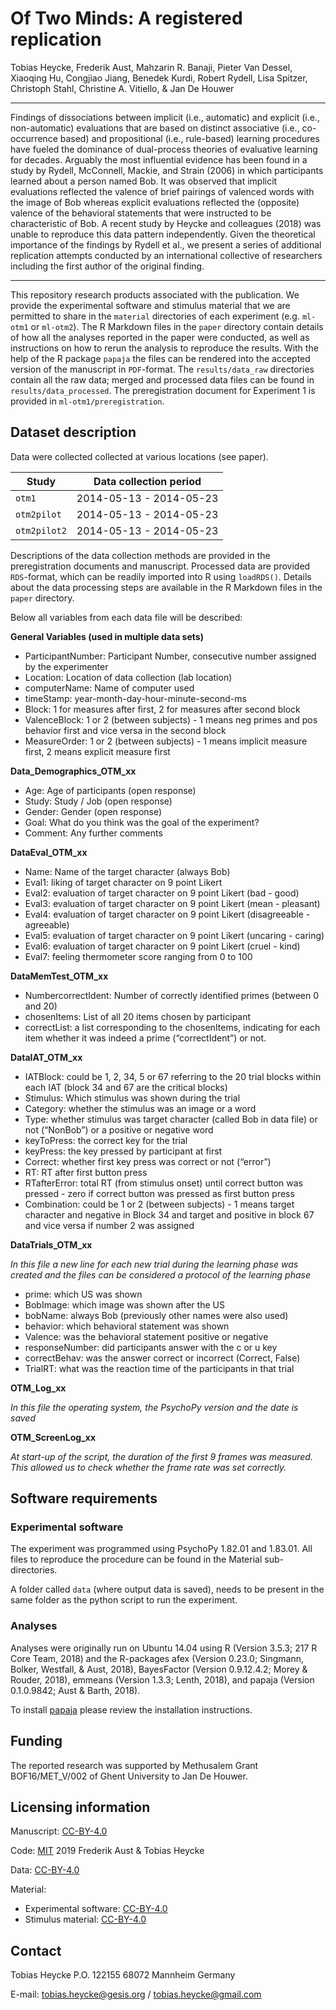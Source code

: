 
# Of Two Minds: A registered replication

Tobias Heycke, Frederik Aust, Mahzarin R. Banaji, Pieter Van Dessel,
Xiaoqing Hu, Congjiao Jiang, Benedek Kurdi, Robert Rydell, Lisa Spitzer,
Christoph Stahl, Christine A. Vitiello, & Jan De Houwer

-----

Findings of dissociations between implicit (i.e., automatic) and
explicit (i.e., non-automatic) evaluations that are based on distinct
associative (i.e., co-occurrence based) and propositional (i.e.,
rule-based) learning procedures have fueled the dominance of
dual-process theories of evaluative learning for decades. Arguably the
most influential evidence has been found in a study by Rydell,
McConnell, Mackie, and Strain (2006) in which participants learned about
a person named Bob. It was observed that implicit evaluations reflected
the valence of brief pairings of valenced words with the image of Bob
whereas explicit evaluations reflected the (opposite) valence of the
behavioral statements that were instructed to be characteristic of Bob.
A recent study by Heycke and colleagues (2018) was unable to reproduce
this data pattern independently. Given the theoretical importance of the
findings by Rydell et al., we present a series of additional replication
attempts conducted by an international collective of researchers
including the first author of the original finding.

-----

This repository research products associated with the publication. We
provide the experimental software and stimulus material that we are
permitted to share in the `material` directories of each experiment
(e.g. `ml-otm1` or `ml-otm2`). The R Markdown files in the `paper`
directory contain details of how all the analyses reported in the paper
were conducted, as well as instructions on how to rerun the analysis to
reproduce the results. With the help of the R package `papaja` the files
can be rendered into the accepted version of the manuscript in
`PDF`-format. The `results/data_raw` directories contain all the raw
data; merged and processed data files can be found in
`results/data_processed`. The preregistration document for Experiment 1
is provided in `ml-otm1/preregistration`.

## Dataset description

Data were collected collected at various locations (see paper).

| Study        | Data collection period  |
| ------------ | ----------------------- |
| `otm1`       | 2014-05-13 - 2014-05-23 |
| `otm2pilot`  | 2014-05-13 - 2014-05-23 |
| `otm2pilot2` | 2014-05-13 - 2014-05-23 |

Descriptions of the data collection methods are provided in the
preregistration documents and manuscript. Processed data are provided
`RDS`-format, which can be readily imported into R using `loadRDS()`.
Details about the data processing steps are available in the R Markdown
files in the `paper` directory.

Below all variables from each data file will be described:

**General Variables (used in multiple data sets)**

  - ParticipantNumber: Participant Number, consecutive number assigned
    by the experimenter
  - Location: Location of data collection (lab location)
  - computerName: Name of computer used
  - timeStamp: year-month-day-hour-minute-second-ms
  - Block: 1 for measures after first, 2 for measures after second
    block  
  - ValenceBlock: 1 or 2 (between subjects) - 1 means neg primes and pos
    behavior first and vice versa in the second block
  - MeasureOrder: 1 or 2 (between subjects) - 1 means implicit measure
    first, 2 means explicit measure first

**Data\_Demographics\_OTM\_xx**

  - Age: Age of participants (open response)
  - Study: Study / Job (open response)  
  - Gender: Gender (open response)
  - Goal: What do you think was the goal of the experiment?
  - Comment: Any further comments

**DataEval\_OTM\_xx**

  - Name: Name of the target character (always Bob)
  - Eval1: liking of target character on 9 point Likert
  - Eval2: evaluation of target character on 9 point Likert (bad -
    good)  
  - Eval3: evaluation of target character on 9 point Likert (mean -
    pleasant)  
  - Eval4: evaluation of target character on 9 point Likert
    (disagreeable - agreeable)  
  - Eval5: evaluation of target character on 9 point Likert (uncaring -
    caring)
  - Eval6: evaluation of target character on 9 point Likert (cruel -
    kind)
  - Eval7: feeling thermometer score ranging from 0 to 100

**DataMemTest\_OTM\_xx**

  - NumbercorrectIdent: Number of correctly identified primes (between 0
    and 20)
  - chosenItems: List of all 20 items chosen by participant
  - correctList: a list corresponding to the chosenItems, indicating for
    each item whether it was indeed a prime (“correctIdent”) or not.

**DataIAT\_OTM\_xx**

  - IATBlock: could be 1, 2, 34, 5 or 67 referring to the 20 trial
    blocks within each IAT (block 34 and 67 are the critical blocks)  
  - Stimulus: Which stimulus was shown during the trial  
  - Category: whether the stimulus was an image or a word
  - Type: whether stimulus was target character (called Bob in data
    file) or not (“NonBob”) or a positive or negative word
  - keyToPress: the correct key for the trial  
  - keyPress: the key pressed by participant at first
  - Correct: whether first key press was correct or not (“error”)
  - RT: RT after first button press  
  - RTafterError: total RT (from stimulus onset) until correct button
    was pressed - zero if correct button was pressed as first button
    press
  - Combination: could be 1 or 2 (between subjects) - 1 means target
    character and negative in Block 34 and target and positive in block
    67 and vice versa if number 2 was assigned

**DataTrials\_OTM\_xx**

*In this file a new line for each new trial during the learning phase
was created and the files can be considered a protocol of the learning
phase*

  - prime: which US was shown
  - BobImage: which image was shown after the US
  - bobName: always Bob (previously other names were also used)
  - behavior: which behavioral statement was shown
  - Valence: was the behavioral statement positive or negative
  - responseNumber: did participants answer with the c or u key
  - correctBehav: was the answer correct or incorrect (Correct, False)
  - TrialRT: what was the reaction time of the participants in that
    trial

**OTM\_Log\_xx**

*In this file the operating system, the PsychoPy version and the date is
saved*

**OTM\_ScreenLog\_xx**

*At start-up of the script, the duration of the first 9 frames was
measured. This allowed us to check whether the frame rate was set
correctly.*

## Software requirements

### Experimental software

The experiment was programmed using PsychoPy 1.82.01 and 1.83.01. All
files to reproduce the procedure can be found in the Material
sub-directories.

A folder called `data` (where output data is saved), needs to be present
in the same folder as the python script to run the experiment.

### Analyses

Analyses were originally run on Ubuntu 14.04 using R (Version 3.5.3; 217
R Core Team, 2018) and the R-packages afex (Version 0.23.0; Singmann,
Bolker, Westfall, & Aust, 2018), BayesFactor (Version 0.9.12.4.2; Morey
& Rouder, 2018), emmeans (Version 1.3.3; Lenth, 2018), and papaja
(Version 0.1.0.9842; Aust & Barth, 2018).

To install [papaja](https://github.com/crsh/papaja#installation) please
review the installation instructions.

## Funding

The reported research was supported by Methusalem Grant BOF16/MET\_V/002
of Ghent University to Jan De Houwer.

## Licensing information

Manuscript: [CC-BY-4.0](http://creativecommons.org/licenses/by/4.0/)

Code: [MIT](http://opensource.org/licenses/MIT) 2019 Frederik Aust &
Tobias Heycke

Data: [CC-BY-4.0](http://creativecommons.org/licenses/by/4.0/)

Material:

  - Experimental software:
    [CC-BY-4.0](http://creativecommons.org/licenses/by/4.0/)
  - Stimulus material:
    [CC-BY-4.0](http://creativecommons.org/licenses/by/4.0/)

## Contact

Tobias Heycke P.O. 122155 68072 Mannheim Germany

E-mail: <tobias.heycke@gesis.org> / <tobias.heycke@gmail.com>
